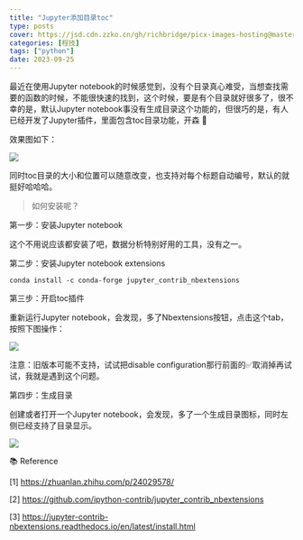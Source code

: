 ```yaml
---
title: "Jupyter添加目录toc"
type: posts
cover: https://jsd.cdn.zzko.cn/gh/richbridge/picx-images-hosting@master/thumbnail/audit.avif
categories: [程技]
tags: ["python"]
date: 2023-09-25
---
```



最近在使用Jupyter notebook的时候感觉到，没有个目录真心难受，当想查找需要的函数的时候，不能很快速的找到，这个时候，要是有个目录就好很多了，很不幸的是，默认Jupyter notebook事没有生成目录这个功能的，但很巧的是，有人已经开发了Jupyter插件，里面包含toc目录功能，开森 🦞

效果图如下：

![](https://gitee.com/wugenqiang/images/raw/master/image/1642479837612.png)

同时toc目录的大小和位置可以随意改变，也支持对每个标题自动编号，默认的就挺好哈哈哈。

> 如何安装呢？

第一步：安装Jupyter notebook

这个不用说应该都安装了吧，数据分析特别好用的工具，没有之一。

第二步：安装Jupyter notebook extensions

```shell
conda install -c conda-forge jupyter_contrib_nbextensions
```

第三步：开启toc插件

重新运行Jupyter notebook，会发现，多了Nbextensions按钮，点击这个tab，按照下图操作：

![](/Users/wugenqiang/Downloads/images/002.png)

注意：旧版本可能不支持，试试把disable configuration那行前面的✅取消掉再试试，我就是遇到这个问题。

第四步：生成目录

创建或者打开一个Jupyter notebook，会发现，多了一个生成目录图标，同时左侧已经支持了目录显示。

![](/Users/wugenqiang/Downloads/images/003.png)



📚 Reference

[1] https://zhuanlan.zhihu.com/p/24029578/

[2] https://github.com/ipython-contrib/jupyter_contrib_nbextensions

[3] https://jupyter-contrib-nbextensions.readthedocs.io/en/latest/install.html